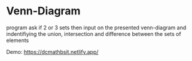 # Venn-Diagram
program ask if 2 or 3 sets then input on the presented venn-diagram and indentifiying the union, intersection and difference between the sets of elements

Demo:
https://dcmathbsit.netlify.app/
